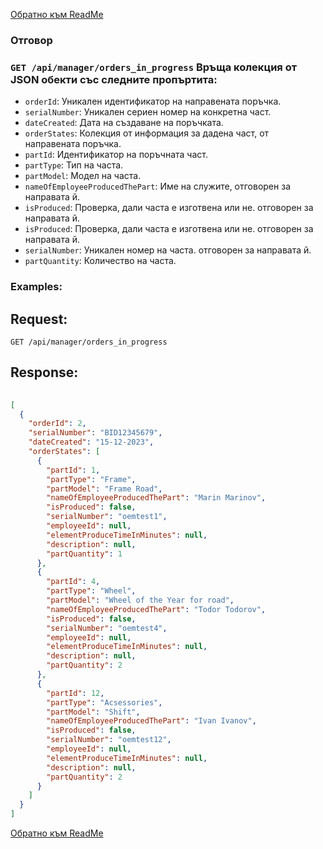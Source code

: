 [Обратно към ReadMe](/README.md)

### Отговор

### `GET /api/manager/orders_in_progress` Връща колекция от JSON обекти със следните пропъртита:
- `orderId`: Уникален идентификатор на направената поръчка.
- `serialNumber`: Уникален сериен номер на конкретна част.
- `dateCreated`: Дата на създаване на поръчката.
- `orderStates`: Колекция от информация за дадена част, от направената поръчка.
- `partId`: Идентификатор на поръчната част.
- `partType`: Тип на часта.
- `partModel`: Модел на часта.
- `nameOfEmplоyeeProducedThePart`: Име на служите, отговорен за направата й.
- `isProduced`: Проверка, дали часта е изготвена или не.
отговорен за направата й.
- `isProduced`: Проверка, дали часта е изготвена или не.
отговорен за направата й.
- `serialNumber`: Уникален номер на часта.
отговорен за направата й.
- `partQuantity`: Количество на часта.

### Examples:

## Request:

```
GET /api/manager/оrders_in_progress

```

## Response:

```json
	
[
  {
    "orderId": 2,
    "serialNumber": "BID12345679",
    "dateCreated": "15-12-2023",
    "orderStates": [
      {
        "partId": 1,
        "partType": "Frame",
        "partModel": "Frame Road",
        "nameOfEmplоyeeProducedThePart": "Marin Marinov",
        "isProduced": false,
        "serialNumber": "oemtest1",
        "employeeId": null,
        "elementProduceTimeInMinutes": null,
        "description": null,
        "partQuantity": 1
      },
      {
        "partId": 4,
        "partType": "Wheel",
        "partModel": "Wheel of the Year for road",
        "nameOfEmplоyeeProducedThePart": "Todor Todorov",
        "isProduced": false,
        "serialNumber": "oemtest4",
        "employeeId": null,
        "elementProduceTimeInMinutes": null,
        "description": null,
        "partQuantity": 2
      },
      {
        "partId": 12,
        "partType": "Acsessories",
        "partModel": "Shift",
        "nameOfEmplоyeeProducedThePart": "Ivan Ivanov",
        "isProduced": false,
        "serialNumber": "oemtest12",
        "employeeId": null,
        "elementProduceTimeInMinutes": null,
        "description": null,
        "partQuantity": 2
      }
    ]
  }
]

```

[Обратно към ReadMe](/README.md)